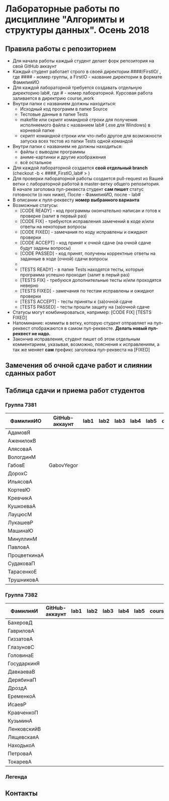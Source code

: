 # Лабораторные работы по дисциплине "Алгоримты и структуры данных". Осень 2018

## Правила работы с репозиторием

- Для начала работы каждый студент делает форк репозитория на свой GitHub аккаунт
- Каждый студент работает строго в своей директории ####/FirstIO/ , где #### - номер группы, а FirstIO - название директории в формате ФамилияИО
- Для каждой лабораторной требуется создавать отдельную директорию lab#, где # - номер лабораторной. Курсовая работа заливается в директрию course_work
- Внутри папки с названием должны находиться:
    * Исходный код программ в папке Source
    * Тестовые данные в папке Tests
    * makefile или скрипт командной строки для получения исполняемого файла с названием lab# (.exe для Windows) в корневой папке
    * скрипт командной строки или что-либо другое для возможности запуска всех тестов из папки Tests одной командой
- Внутри папки с названием не должны находиться:
    * файлы с выводом программы
    * аниме-картинки и другие изображения
    * всё остальное
- Для каждой лабораторной создается **свой отдельный branch** (checkout -b < ####\_FirstIO\_lab# > )
- Для проверки лабораторной работы создается pull-request из Вашей ветки с лабораторной работой в master-ветку общего репозитория. В начале заголовка пул-реквеста студент **сам пишет** статус готовности (о них ниже), После - ФамилияИО, после - lab#
- В описании к пулл-реквесту **номер выбранного варианта**
- Возможные статусы:
    * [CODE READY]  - код программы окончательно написан и готов к проверке (залит в первый раз)
    * [CODE FIX]    - требуются исправления замечений в коде и/или ответы на некоторые вопросы
    * [CODE FIXED]  - замечания по коду исправлены и ожидают проверки
    * [CODE ACCEPT] - код принят к очной сдаче (на очной сдаче будут заданы вопросы)
    * [CODE PASSED] - код принят, получены корректные ответы на заданные в ходе (очной) сдачи вопросы
    * 
    * [TESTS READY]  - в папке Tests находятся тесты, которые программа успешно проходит (залит в перый раз)
    * [TESTS FIX]    - требуюся дополнительные тесты и/или проходятся неверно
    * [TESTS FIXED]  - замечания по тестам исправлены и ожидают проверки
    * [TESTS ACCEPT] - тесты приняты к (за)очной сдаче
    * [TESTS PASSED] - тесты прошли защиту на (за)очной сдаче
- Статусы могут комбинироваться, например: [CODE FIX] [TESTS FIXED] 
- Напоминание: коммиты в ветку, которую студент отправляет на пул-реквест отображаются в самом пул-реквесте. **Делать новый пул-реквест не надо.**
- Закончив исправления, студент пишет об этом отдельным комментарием, указывая, возможно, пояснения к исправлениям, а так же меняет **сам** префикс заголовка пул-реквеста на [FIXED]

## Замечения об очной сдаче работ и слиянии сданных работ


## Таблица сдачи и приема работ студентов

### Группа 7381

| ФамилияИО    | GitHub-аккаунт | lab1  | lab2  | lab3  | lab4  | lab5  | course_work |
| -------------| ---------------| ----- | ----- | ----- | ----- | ----- | ----------- |
| АдамовЯ      |                |       |       |       |       |       |             | 
| АженилокВ    |                |       |       |       |       |       |             | 
| АлясоваА     |                |       |       |       |       |       |             | 
| ВологдинМ    |                |       |       |       |       |       |             | 
| ГабовЕ       | GabovYegor     |       |       |       |       |       |             | 
| ДорохС       |                |       |       |       |       |       |             | 
| ИльясовА     |                |       |       |       |       |       |             | 
| КортевЮ      |                |       |       |       |       |       |             | 
| КревчикА     |                |       |       |       |       |       |             | 
| КушкоеваА    |                |       |       |       |       |       |             | 
| ЛауцюсМ      |                |       |       |       |       |       |             | 
| ЛукашевР     |                |       |       |       |       |       |             | 
| МашинаЮ      |                |       |       |       |       |       |             | 
| МинуллинМ    |                |       |       |       |       |       |             | 
| ПавловА      |                |       |       |       |       |       |             | 
| ПроцветкинаА |                |       |       |       |       |       |             | 
| СудаковаП    |                |       |       |       |       |       |             | 
| ТарасенкоЕ   |                |       |       |       |       |       |             | 
| ТрушниковА   |                |       |       |       |       |       |             | 


### Группа 7382

| ФамилияИ    | GitHub-аккаунт | lab1  | lab2  | lab3  | lab4  | lab5  | course_work |
| ------------| -------------- | ----- | ----- | ----- | ----- | ----- | ----------- |
| БахеровД    |                |       |       |       |       |       |             | 
| ГавриловА   |                |       |       |       |       |       |             | 
| ГиззатовА   |                |       |       |       |       |       |             | 
| ГлазуновС   |                |       |       |       |       |       |             | 
| ГоловинаЕ   |                |       |       |       |       |       |             | 
| ГосударкинЯ |                |       |       |       |       |       |             | 
| ДавкаеваВ   |                |       |       |       |       |       |             | 
| ДерябинаП   |                |       |       |       |       |       |             | 
| ДроздА      |                |       |       |       |       |       |             | 
| ЕременкоА   |                |       |       |       |       |       |             | 
| ИсаевР      |                |       |       |       |       |       |             | 
| КравченкоП  |                |       |       |       |       |       |             |     
| КузьминА    |                |       |       |       |       |       |             | 
| ЛенковскийВ |                |       |       |       |       |       |             | 
| ЛящевскаяА  |                |       |       |       |       |       |             | 
| НаходькоА   |                |       |       |       |       |       |             | 
| ПетроваА    |                |       |       |       |       |       |             | 
| ТокаревА    |                |       |       |       |       |       |             | 


### Легенда

## Контакты

